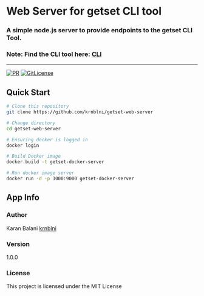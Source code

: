 # Web Server for getset CLI tool
### A simple node.js server to provide endpoints to the getset CLI Tool.
### Note: Find the CLI tool here: [CLI](https://github.com/krnblni/getset-simple-cli)
---

[![PR](https://img.shields.io/badge/code_style-prettier-ff69b4.svg)](https://github.com/krnblni/getset-web-server)
[![GitLicense](https://gitlicense.com/badge/krnblni/getset-simple-cli)](https://github.com/krnblni/getset-web-server)

## Quick Start
``` bash
# Clone this repository
git clone https://github.com/krnblni/getset-web-server

# Change directory
cd getset-web-server

# Ensuring docker is logged in
docker login

# Build Docker image
docker build -t getset-docker-server

# Run docker image server
docker run -d -p 3000:9000 getset-docker-server
```

## App Info

### Author

Karan Balani
[krnblni](https://github.com/krnblni)

### Version

1.0.0

### License

This project is licensed under the MIT License
